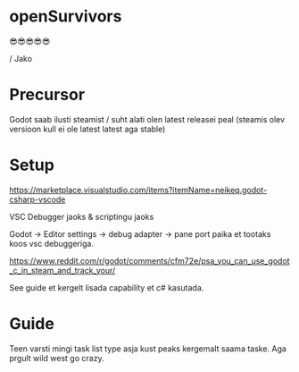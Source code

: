 # openSurvivors

😎😎😎😎😎

/ Jako


<h1>Precursor</h1>

Godot saab ilusti steamist / suht alati olen latest releasei peal (steamis olev versioon kull ei ole latest latest aga stable)


<h1>Setup</h1>

https://marketplace.visualstudio.com/items?itemName=neikeq.godot-csharp-vscode 

VSC Debugger jaoks & scriptingu jaoks

Godot -> Editor settings -> debug adapter -> pane port paika et tootaks koos vsc debuggeriga.

https://www.reddit.com/r/godot/comments/cfm72e/psa_you_can_use_godot_c_in_steam_and_track_your/

See guide et kergelt lisada capability et c# kasutada.

<h1> Guide </h1>

Teen varsti mingi task list type asja kust peaks kergemalt saama taske. Aga prgult wild west go crazy.

